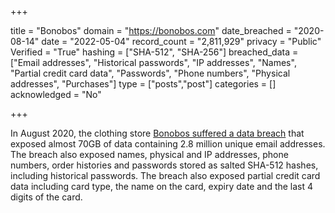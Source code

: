+++

title = "Bonobos"
domain = "https://bonobos.com"
date_breached = "2020-08-14"
date = "2022-05-04"
record_count = "2,811,929"
privacy = "Public"
Verified = "True"
hashing = ["SHA-512", "SHA-256"]
breached_data = ["Email addresses", "Historical passwords", "IP addresses", "Names", "Partial credit card data", "Passwords", "Phone numbers", "Physical addresses", "Purchases"]
type = ["posts","post"]
categories = []
acknowledged = "No"


+++


In August 2020, the clothing store <a href="https://www.bleepingcomputer.com/news/security/bonobos-clothing-store-suffers-a-data-breach-hacker-leaks-70gb-database/" target="_blank" rel="noopener">Bonobos suffered a data breach</a> that exposed almost 70GB of data containing 2.8 million unique email addresses. The breach also exposed names, physical and IP addresses, phone numbers, order histories and passwords stored as salted SHA-512 hashes, including historical passwords. The breach also exposed partial credit card data including card type, the name on the card, expiry date and the last 4 digits of the card.

